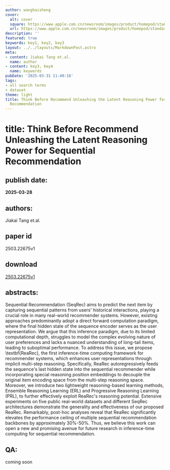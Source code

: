 ```yaml
---
author: wanghaisheng
cover:
  alt: cover
  square: https://www.apple.com.cn/newsroom/images/product/homepod/standard/Apple-HomePod-hero-230118_big.jpg.large_2x.jpg
  url: https://www.apple.com.cn/newsroom/images/product/homepod/standard/Apple-HomePod-hero-230118_big.jpg.large_2x.jpg
description: ''
featured: true
keywords: key1, key2, key3
layout: ../../layouts/MarkdownPost.astro
meta:
- content: Jiakai Tang et.al.
  name: author
- content: key3, key4
  name: keywords
pubDate: '2025-03-31 11:40:18'
tags:
- all search terms
- dataset
theme: light
title: Think Before Recommend Unleashing the Latent Reasoning Power for Sequential
  Recommendation
---
```


# title: Think Before Recommend Unleashing the Latent Reasoning Power for Sequential Recommendation 
## publish date: 
**2025-03-28** 
## authors: 
  Jiakai Tang et.al. 
## paper id
2503.22675v1
## download
[2503.22675v1](http://arxiv.org/abs/2503.22675v1)
## abstracts:
Sequential Recommendation (SeqRec) aims to predict the next item by capturing sequential patterns from users' historical interactions, playing a crucial role in many real-world recommender systems. However, existing approaches predominantly adopt a direct forward computation paradigm, where the final hidden state of the sequence encoder serves as the user representation. We argue that this inference paradigm, due to its limited computational depth, struggles to model the complex evolving nature of user preferences and lacks a nuanced understanding of long-tail items, leading to suboptimal performance. To address this issue, we propose \textbf{ReaRec}, the first inference-time computing framework for recommender systems, which enhances user representations through implicit multi-step reasoning. Specifically, ReaRec autoregressively feeds the sequence's last hidden state into the sequential recommender while incorporating special reasoning position embeddings to decouple the original item encoding space from the multi-step reasoning space. Moreover, we introduce two lightweight reasoning-based learning methods, Ensemble Reasoning Learning (ERL) and Progressive Reasoning Learning (PRL), to further effectively exploit ReaRec's reasoning potential. Extensive experiments on five public real-world datasets and different SeqRec architectures demonstrate the generality and effectiveness of our proposed ReaRec. Remarkably, post-hoc analyses reveal that ReaRec significantly elevates the performance ceiling of multiple sequential recommendation backbones by approximately 30\%-50\%. Thus, we believe this work can open a new and promising avenue for future research in inference-time computing for sequential recommendation.
## QA:
coming soon
